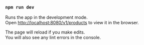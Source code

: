 ### `npm run dev`

Runs the app in the development mode.\
Open [http://localhost:8080/v1/products](http://localhost:8080/v1/products) to view it in the browser.

The page will reload if you make edits.\
You will also see any lint errors in the console.